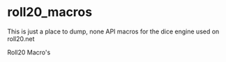 roll20_macros
=============

This is just a place to dump, none API macros for the dice engine used on roll20.net

Roll20 Macro's
